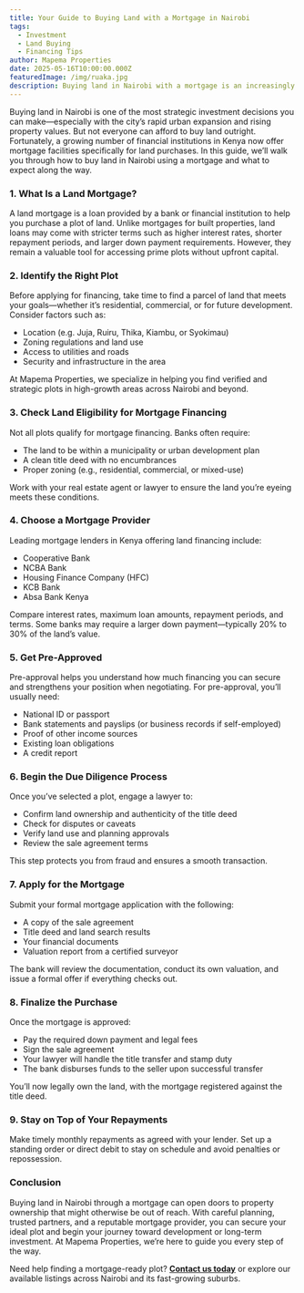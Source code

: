 ```yaml
---
title: Your Guide to Buying Land with a Mortgage in Nairobi
tags:
  - Investment
  - Land Buying
  - Financing Tips
author: Mapema Properties
date: 2025-05-16T10:00:00.000Z
featuredImage: /img/ruaka.jpg
description: Buying land in Nairobi with a mortgage is an increasingly popular option for investors and first-time buyers. In this guide, Mapema Properties walks you through the key steps, from choosing the right plot to getting financing approval.
---
```


Buying land in Nairobi is one of the most strategic investment decisions you can make—especially with the city’s rapid urban expansion and rising property values. But not everyone can afford to buy land outright. Fortunately, a growing number of financial institutions in Kenya now offer mortgage facilities specifically for land purchases. In this guide, we’ll walk you through how to buy land in Nairobi using a mortgage and what to expect along the way.

### 1. What Is a Land Mortgage?

A land mortgage is a loan provided by a bank or financial institution to help you purchase a plot of land. Unlike mortgages for built properties, land loans may come with stricter terms such as higher interest rates, shorter repayment periods, and larger down payment requirements. However, they remain a valuable tool for accessing prime plots without upfront capital.

### 2. Identify the Right Plot

Before applying for financing, take time to find a parcel of land that meets your goals—whether it’s residential, commercial, or for future development. Consider factors such as:

- Location (e.g. Juja, Ruiru, Thika, Kiambu, or Syokimau)
- Zoning regulations and land use
- Access to utilities and roads
- Security and infrastructure in the area

At Mapema Properties, we specialize in helping you find verified and strategic plots in high-growth areas across Nairobi and beyond.

### 3. Check Land Eligibility for Mortgage Financing

Not all plots qualify for mortgage financing. Banks often require:

- The land to be within a municipality or urban development plan
- A clean title deed with no encumbrances
- Proper zoning (e.g., residential, commercial, or mixed-use)

Work with your real estate agent or lawyer to ensure the land you’re eyeing meets these conditions.

### 4. Choose a Mortgage Provider

Leading mortgage lenders in Kenya offering land financing include:

- Cooperative Bank
- NCBA Bank
- Housing Finance Company (HFC)
- KCB Bank
- Absa Bank Kenya

Compare interest rates, maximum loan amounts, repayment periods, and terms. Some banks may require a larger down payment—typically 20% to 30% of the land’s value.

### 5. Get Pre-Approved

Pre-approval helps you understand how much financing you can secure and strengthens your position when negotiating. For pre-approval, you’ll usually need:

- National ID or passport
- Bank statements and payslips (or business records if self-employed)
- Proof of other income sources
- Existing loan obligations
- A credit report

### 6. Begin the Due Diligence Process

Once you’ve selected a plot, engage a lawyer to:

- Confirm land ownership and authenticity of the title deed
- Check for disputes or caveats
- Verify land use and planning approvals
- Review the sale agreement terms

This step protects you from fraud and ensures a smooth transaction.

### 7. Apply for the Mortgage

Submit your formal mortgage application with the following:

- A copy of the sale agreement
- Title deed and land search results
- Your financial documents
- Valuation report from a certified surveyor

The bank will review the documentation, conduct its own valuation, and issue a formal offer if everything checks out.

### 8. Finalize the Purchase

Once the mortgage is approved:

- Pay the required down payment and legal fees
- Sign the sale agreement
- Your lawyer will handle the title transfer and stamp duty
- The bank disburses funds to the seller upon successful transfer

You’ll now legally own the land, with the mortgage registered against the title deed.

### 9. Stay on Top of Your Repayments

Make timely monthly repayments as agreed with your lender. Set up a standing order or direct debit to stay on schedule and avoid penalties or repossession.

### Conclusion

Buying land in Nairobi through a mortgage can open doors to property ownership that might otherwise be out of reach. With careful planning, trusted partners, and a reputable mortgage provider, you can secure your ideal plot and begin your journey toward development or long-term investment. At Mapema Properties, we’re here to guide you every step of the way.

Need help finding a mortgage-ready plot? **[Contact us today](#)** or explore our available listings across Nairobi and its fast-growing suburbs.
